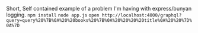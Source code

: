 Short, Self contained example of a problem I'm having with express/bunyan logging.
`npm install`
`node app.js`
`open http://localhost:4000/graphql?query=query%20%7B%0A%20%20books%20%7B%0A%20%20%20%20title%0A%20%20%7D%0A%7D`
